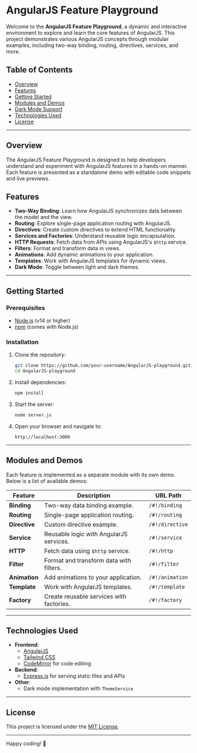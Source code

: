 # AngularJS Feature Playground

Welcome to the **AngularJS Feature Playground**, a dynamic and interactive environment to explore and learn the core features of AngularJS. This project demonstrates various AngularJS concepts through modular examples, including two-way binding, routing, directives, services, and more.

## Table of Contents

- [Overview](#overview)
- [Features](#features)
- [Getting Started](#getting-started)
- [Modules and Demos](#modules-and-demos)
- [Dark Mode Support](#dark-mode-support)
- [Technologies Used](#technologies-used)
- [License](#license)

---

## Overview

The AngularJS Feature Playground is designed to help developers understand and experiment with AngularJS features in a hands-on manner. Each feature is presented as a standalone demo with editable code snippets and live previews.

## Features

- **Two-Way Binding**: Learn how AngularJS synchronizes data between the model and the view.
- **Routing**: Explore single-page application routing with AngularJS.
- **Directives**: Create custom directives to extend HTML functionality.
- **Services and Factories**: Understand reusable logic encapsulation.
- **HTTP Requests**: Fetch data from APIs using AngularJS's `$http` service.
- **Filters**: Format and transform data in views.
- **Animations**: Add dynamic animations to your application.
- **Templates**: Work with AngularJS templates for dynamic views.
- **Dark Mode**: Toggle between light and dark themes.

---

## Getting Started

### Prerequisites

- [Node.js](https://nodejs.org/) (v14 or higher)
- [npm](https://www.npmjs.com/) (comes with Node.js)

### Installation

1. Clone the repository:
   ```bash
   git clone https://github.com/your-username/AngularJS-playground.git
   cd AngularJS-playground
   ```

2. Install dependencies:
   ```bash
   npm install
   ```

3. Start the server:
   ```bash
   node server.js
   ```

4. Open your browser and navigate to:
   ```
   http://localhost:3000
   ```

---

## Modules and Demos

Each feature is implemented as a separate module with its own demo. Below is a list of available demos:

| Feature         | Description                                      | URL Path          |
|------------------|--------------------------------------------------|-------------------|
| **Binding**      | Two-way data binding example.                   | `/#!/binding`     |
| **Routing**      | Single-page application routing.                | `/#!/routing`     |
| **Directive**    | Custom directive example.                       | `/#!/directive`   |
| **Service**      | Reusable logic with AngularJS services.         | `/#!/service`     |
| **HTTP**         | Fetch data using `$http` service.               | `/#!/http`        |
| **Filter**       | Format and transform data with filters.         | `/#!/filter`      |
| **Animation**    | Add animations to your application.             | `/#!/animation`   |
| **Template**     | Work with AngularJS templates.                  | `/#!/template`    |
| **Factory**      | Create reusable services with factories.        | `/#!/factory`     |

---

## Technologies Used

- **Frontend**:
  - [AngularJS](https://angularjs.org/)
  - [Tailwind CSS](https://tailwindcss.com/)
  - [CodeMirror](https://codemirror.net/) for code editing
- **Backend**:
  - [Express.js](https://expressjs.com/) for serving static files and APIs
- **Other**:
  - Dark mode implementation with `ThemeService`

---

## License

This project is licensed under the [MIT License](LICENSE).

---

Happy coding! 🎉
